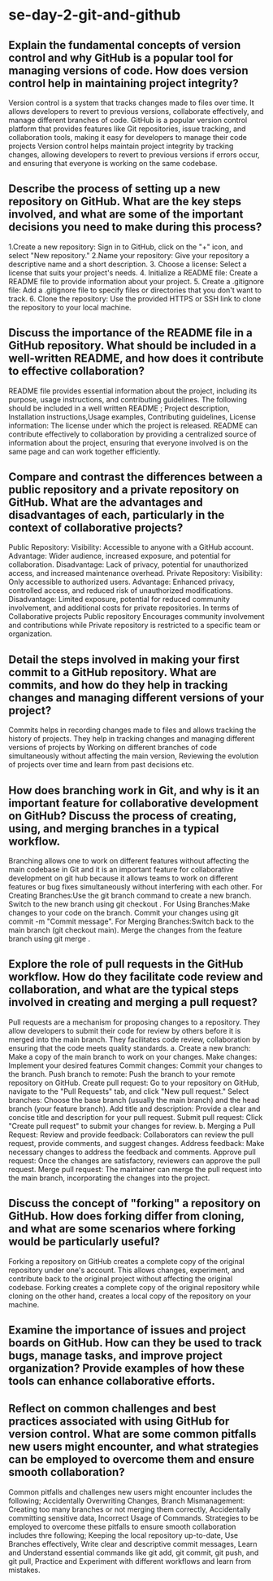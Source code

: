 # se-day-2-git-and-github
## Explain the fundamental concepts of version control and why GitHub is a popular tool for managing versions of code. How does version control help in maintaining project integrity?
Version control is a system that tracks changes made to files over time. It allows developers to revert to previous versions, collaborate effectively, and manage different branches of code. GitHub is a popular version control platform that provides features like Git repositories, issue tracking, and collaboration tools, making it easy for developers to manage their code projects
Version control helps maintain project integrity by tracking changes, allowing developers to revert to previous versions if errors occur, and ensuring that everyone is working on the same codebase.

## Describe the process of setting up a new repository on GitHub. What are the key steps involved, and what are some of the important decisions you need to make during this process?
1.Create a new repository: Sign in to GitHub, click on the "+" icon, and select "New repository."
2.Name your repository: Give your repository a descriptive name and a short description.
3. Choose a license: Select a license that suits your project's needs.
4. Initialize a README file: Create a README file to provide information about your project.
5. Create a .gitignore file: Add a .gitignore file to specify files or directories that you don't want to track.
6. Clone the repository: Use the provided HTTPS or SSH link to clone the repository to your local machine.

## Discuss the importance of the README file in a GitHub repository. What should be included in a well-written README, and how does it contribute to effective collaboration?
README file provides essential information about the project, including its purpose, usage instructions, and contributing guidelines.
The following should be included in a well written README ; Project description, Installation instructions,Usage examples, Contributing guidelines, License information: The license under which the project is released.
README can contribute effectively to collaboration by providing a centralized source of information about the project, ensuring that everyone involved is on the same page and can work together efficiently.

## Compare and contrast the differences between a public repository and a private repository on GitHub. What are the advantages and disadvantages of each, particularly in the context of collaborative projects?
Public Repository:
Visibility: Accessible to anyone with a GitHub account.
Advantage: Wider audience, increased exposure, and potential for collaboration.
Disadvantage: Lack of privacy, potential for unauthorized access, and increased maintenance overhead.
Private Repository:
Visibility: Only accessible to authorized users.
Advantage: Enhanced privacy, controlled access, and reduced risk of unauthorized modifications.
Disadvantage: Limited exposure, potential for reduced community involvement, and additional costs for private repositories.
In terms of Collaborative projects Public repository Encourages community involvement and contributions while Private repository is restricted to a specific team or organization.

## Detail the steps involved in making your first commit to a GitHub repository. What are commits, and how do they help in tracking changes and managing different versions of your project?
Commits helps in recording changes made to files and allows tracking the history of projects. They help in tracking changes and managing different versions of projects by Working on different branches of code simultaneously without affecting the main version, Reviewing the evolution of projects over time and learn from past decisions etc.

## How does branching work in Git, and why is it an important feature for collaborative development on GitHub? Discuss the process of creating, using, and merging branches in a typical workflow.
Branching allows one to work on different features without affecting the main codebase in Git and it is an important feature for collaborative development on git hub because it allows teams to work on different features or bug fixes simultaneously without interfering with each other.
For Creating Branches:Use the git branch <branch-name> command to create a new branch. Switch to the new branch using git checkout <branch-name>.
For Using Branches:Make changes to your code on the branch. Commit your changes using git commit -m "Commit message".
For Merging Branches:Switch back to the main branch (git checkout main). Merge the changes from the feature branch using git merge <branch-name>.

## Explore the role of pull requests in the GitHub workflow. How do they facilitate code review and collaboration, and what are the typical steps involved in creating and merging a pull request?
Pull requests are a mechanism for proposing changes to a repository. They allow developers to submit their code for review by others before it is merged into the main branch. They facilitates code review, collaboration by ensuring that the code meets quality standards.
a. Create a new branch: Make a copy of the main branch to work on your changes.
Make changes: Implement your desired features
Commit changes: Commit your changes to the branch.
Push branch to remote: Push the branch to your remote repository on GitHub.
Create pull request: Go to your repository on GitHub, navigate to the "Pull Requests" tab, and click "New pull request."
Select branches: Choose the base branch (usually the main branch) and the head branch (your feature branch).
Add title and description: Provide a clear and concise title and description for your pull request.
Submit pull request: Click "Create pull request" to submit your changes for review.
b. Merging a Pull Request:
Review and provide feedback: Collaborators can review the pull request, provide comments, and suggest changes.
Address feedback: Make necessary changes to address the feedback and comments.
Approve pull request: Once the changes are satisfactory, reviewers can approve the pull request.
Merge pull request: The maintainer can merge the pull request into the main branch, incorporating the changes into the project.

## Discuss the concept of "forking" a repository on GitHub. How does forking differ from cloning, and what are some scenarios where forking would be particularly useful?
Forking a repository on GitHub creates a complete copy of the original repository under one's account. This allows changes, experiment, and contribute back to the original project without affecting the original codebase. 
Forking creates a complete copy of the original repository while cloning on the other hand, creates a local copy of the repository on your machine. 

## Examine the importance of issues and project boards on GitHub. How can they be used to track bugs, manage tasks, and improve project organization? Provide examples of how these tools can enhance collaborative efforts.

## Reflect on common challenges and best practices associated with using GitHub for version control. What are some common pitfalls new users might encounter, and what strategies can be employed to overcome them and ensure smooth collaboration?
Common pitfalls and challenges new users might encounter includes the following; Accidentally Overwriting Changes, Branch Mismanagement: Creating too many branches or not merging them 
correctly, Accidentally committing sensitive data, Incorrect Usage of Commands.
Strategies to be employed to overcome these pitfalls to ensure smooth collaboration includes thre following; Keeping the  local repository up-to-date, Use Branches effectively, Write clear and descriptive commit messages, Learn and Understand essential commands like git add, git commit, git push, and git pull, Practice and Experiment with different workflows and learn from mistakes.

